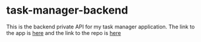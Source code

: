 # task-manager-backend

This is the backend private API for my task manager application. The link to the app is [here](http://task-manager-project-frontend.s3-website.us-east-2.amazonaws.com) and the link
to the repo is [here](https://github.com/dredawkins11/task-manager-frontend)
